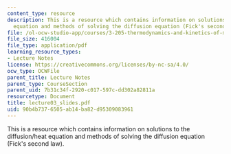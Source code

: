 ```yaml
---
content_type: resource
description: This is a resource which contains information on solutions to the diffusion/heat
  equation and methods of solving the diffusion equation (Fick's second law).
file: /ol-ocw-studio-app/courses/3-205-thermodynamics-and-kinetics-of-materials-fall-2006/90b4b7376505ab14ba82d95309083961_lecture03_slides.pdf
file_size: 416004
file_type: application/pdf
learning_resource_types:
- Lecture Notes
license: https://creativecommons.org/licenses/by-nc-sa/4.0/
ocw_type: OCWFile
parent_title: Lecture Notes
parent_type: CourseSection
parent_uid: 7b31c34f-2920-c017-597c-dd302a82811a
resourcetype: Document
title: lecture03_slides.pdf
uid: 90b4b737-6505-ab14-ba82-d95309083961
---
```

This is a resource which contains information on solutions to the diffusion/heat equation and methods of solving the diffusion equation (Fick's second law).